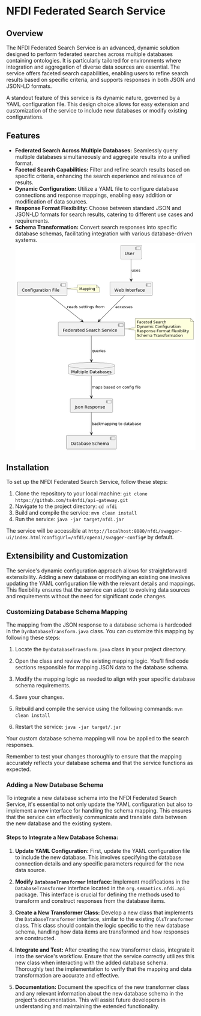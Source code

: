 # NFDI Federated Search Service

## Overview

The NFDI Federated Search Service is an advanced, dynamic solution designed to perform federated searches across multiple databases containing ontologies. It is particularly tailored for environments where integration and aggregation of diverse data sources are essential. The service offers faceted search capabilities, enabling users to refine search results based on specific criteria, and supports responses in both JSON and JSON-LD formats.

A standout feature of this service is its dynamic nature, governed by a YAML configuration file. This design choice allows for easy extension and customization of the service to include new databases or modify existing configurations.

## Features

- **Federated Search Across Multiple Databases:** Seamlessly query multiple databases simultaneously and aggregate results into a unified format.
- **Faceted Search Capabilities:** Filter and refine search results based on specific criteria, enhancing the search experience and relevance of results.
- **Dynamic Configuration:** Utilize a YAML file to configure database connections and response mappings, enabling easy addition or modification of data sources.
- **Response Format Flexibility:** Choose between standard JSON and JSON-LD formats for search results, catering to different use cases and requirements.
- **Schema Transformation:** Convert search responses into specific database schemas, facilitating integration with various database-driven systems.
  ![api gateway diagram](./api-gateway.png)

## Installation

To set up the NFDI Federated Search Service, follow these steps:

1. Clone the repository to your local machine:
   `git clone https://github.com/ts4nfdi/api-gateway.git`
2. Navigate to the project directory:
   `cd nfdi`
3. Build and compile the service:
   `mvn clean install`
4. Run the service:
   `java -jar target/nfdi.jar`

The service will be accessible at `http://localhost:8080/nfdi/swagger-ui/index.html?configUrl=/nfdi/openai/swagger-config#` by default.

## Extensibility and Customization

The service's dynamic configuration approach allows for straightforward extensibility. Adding a new database or modifying an existing one involves updating the YAML configuration file with the relevant details and mappings. This flexibility ensures that the service can adapt to evolving data sources and requirements without the need for significant code changes.

### Customizing Database Schema Mapping

The mapping from the JSON response to a database schema is hardcoded in the `DynDatabaseTransform.java` class. You can customize this mapping by following these steps:

1. Locate the `DynDatabaseTransform.java` class in your project directory.

2. Open the class and review the existing mapping logic. You'll find code sections responsible for mapping JSON data to the database schema.

3. Modify the mapping logic as needed to align with your specific database schema requirements.

4. Save your changes.

5. Rebuild and compile the service using the following commands:
   `mvn clean install`

6. Restart the service:
   `java -jar target/.jar`

Your custom database schema mapping will now be applied to the search responses.

Remember to test your changes thoroughly to ensure that the mapping accurately reflects your database schema and that the service functions as expected.

### Adding a New Database Schema

To integrate a new database schema into the NFDI Federated Search Service, it's essential to not only update the YAML configuration but also to implement a new interface for handling the schema mapping. This ensures that the service can effectively communicate and translate data between the new database and the existing system.

#### Steps to Integrate a New Database Schema:

1. **Update YAML Configuration:** First, update the YAML configuration file to include the new database. This involves specifying the database connection details and any specific parameters required for the new data source.

2. **Modify `DatabaseTransformer` Interface:** Implement modifications in the `DatabaseTransformer` interface located in the `org.semantics.nfdi.api` package. This interface is crucial for defining the methods used to transform and construct responses from the database items. 

3. **Create a New Transformer Class:** Develop a new class that implements the `DatabaseTransformer` interface, similar to the existing `OlsTransformer` class. This class should contain the logic specific to the new database schema, handling how data items are transformed and how responses are constructed.

4. **Integrate and Test:** After creating the new transformer class, integrate it into the service's workflow. Ensure that the service correctly utilizes this new class when interacting with the added database schema. Thoroughly test the implementation to verify that the mapping and data transformation are accurate and effective.

5. **Documentation:** Document the specifics of the new transformer class and any relevant information about the new database schema in the project's documentation. This will assist future developers in understanding and maintaining the extended functionality.
